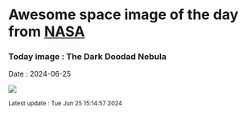 
# Awesome space image of the day from [NASA](https://api.nasa.gov/)

### Today image : The Dark Doodad Nebula
Date : 2024-06-25

![](https://apod.nasa.gov/apod/image/2406/Doodad_PughSung_1080.jpg)

<small>Latest update : Tue Jun 25 15:14:57 2024</small>
        